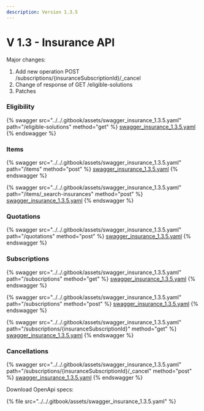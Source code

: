 ```yaml
---
description: Version 1.3.5
---
```


# V 1.3 - Insurance API

Major changes:

1. Add new operation POST /subscriptions/{insuranceSubscriptionId}/\_cancel
2. Change of response of GET /eligible-solutions
3. Patches

### Eligibility

{% swagger src="../../.gitbook/assets/swagger_insurance_1.3.5.yaml" path="/eligible-solutions" method="get" %}
[swagger_insurance_1.3.5.yaml](../../.gitbook/assets/swagger_insurance_1.3.5.yaml)
{% endswagger %}

### Items

{% swagger src="../../.gitbook/assets/swagger_insurance_1.3.5.yaml" path="/items" method="post" %}
[swagger_insurance_1.3.5.yaml](../../.gitbook/assets/swagger_insurance_1.3.5.yaml)
{% endswagger %}

{% swagger src="../../.gitbook/assets/swagger_insurance_1.3.5.yaml" path="/items/_search-insurances" method="post" %}
[swagger_insurance_1.3.5.yaml](../../.gitbook/assets/swagger_insurance_1.3.5.yaml)
{% endswagger %}

### Quotations

{% swagger src="../../.gitbook/assets/swagger_insurance_1.3.5.yaml" path="/quotations" method="post" %}
[swagger_insurance_1.3.5.yaml](../../.gitbook/assets/swagger_insurance_1.3.5.yaml)
{% endswagger %}

### Subscriptions

{% swagger src="../../.gitbook/assets/swagger_insurance_1.3.5.yaml" path="/subscriptions" method="get" %}
[swagger_insurance_1.3.5.yaml](../../.gitbook/assets/swagger_insurance_1.3.5.yaml)
{% endswagger %}

{% swagger src="../../.gitbook/assets/swagger_insurance_1.3.5.yaml" path="/subscriptions" method="post" %}
[swagger_insurance_1.3.5.yaml](../../.gitbook/assets/swagger_insurance_1.3.5.yaml)
{% endswagger %}

{% swagger src="../../.gitbook/assets/swagger_insurance_1.3.5.yaml" path="/subscriptions/{insuranceSubscriptionId}" method="get" %}
[swagger_insurance_1.3.5.yaml](../../.gitbook/assets/swagger_insurance_1.3.5.yaml)
{% endswagger %}

### Cancellations

{% swagger src="../../.gitbook/assets/swagger_insurance_1.3.5.yaml" path="/subscriptions/{insuranceSubscriptionId}/_cancel" method="post" %}
[swagger_insurance_1.3.5.yaml](../../.gitbook/assets/swagger_insurance_1.3.5.yaml)
{% endswagger %}

Download OpenApi specs:

{% file src="../../.gitbook/assets/swagger_insurance_1.3.5.yaml" %}

